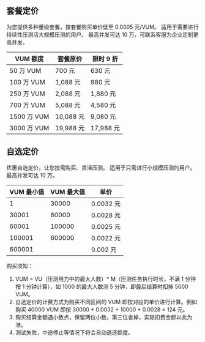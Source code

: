 ## 套餐定价
为您提供多种量级套餐，按套餐购买单价低至 0.0005 元/VUM。
适用于需要进行持续性压测活大规模压测的用户。
最高并发可达 10 万，可联系客服为企业定制更高并发。

| VUM 额度 | 套餐原价 | 限时 9 折 |
|---------|---------|---------|
| 50 万 VUM | 700 元 | 630 元 |
| 100 万 VUM | 1,088 元 | 980 元 |
| 250 万 VUM | 2,088 元 | 1,880 元 |
| 700 万 VUM| 5,088 元 | 4,580 元 |
| 1500 万 VUM | 10,088 元 | 9,080 元 |
| 3000 万 VUM | 19,988 元 | 17,988 元 |


## 自选定价
优惠自选定价，让您按需购买、灵活压测。
适用于只需进行小规模压测的用户。
最高并发可达 10 万。

| VUM 最小值 | VUM 最大值 | 单价 |
|---------|---------|---------|
| 1 | 30000 | 0.0032 元 |
| 30001 | 60000 | 0.0028 元 |
| 60001 | 100000 | 0.0025 元 |
| 100001| 600000 | 0.0022 元 |
| 600001 |  | 0.002 元 |


购买须知：
1. VUM = VU（压测用力中的最大人数）* M（压测任务执行时长，不满 1 分钟按 1 分钟计算），如 1000 的最大人数测 5 分钟，即最后结算时扣掉 5000 VUM。
2. 自选定价的计费方式为购买不同区间的 VUM 即按对应的单价进行计算。例如购买 40000 VUM 即按 30000 \* 0.0032 + 10000 \* 0.0028 = 124 元。
3. 购买结算金额遇小数点，保留两位小数，第三位舍掉，实际扣费金额以此为准。
4. 测试失败，中途停止等情况下将会自动退还额度。
